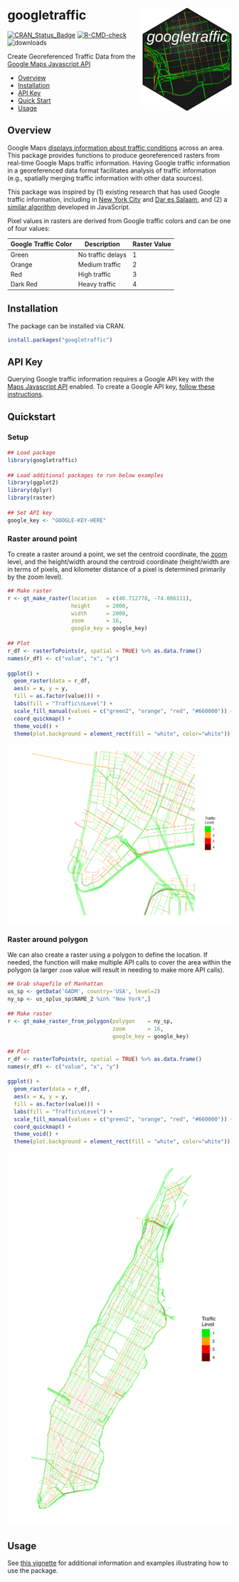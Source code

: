 # googletraffic  <img src="man/figures/hex.png" align="right" width="200" />

<!-- badges: start -->

[![CRAN_Status_Badge](http://www.r-pkg.org/badges/version/googletraffic)](http://cran.r-project.org/package=googletraffic)
[![R-CMD-check](https://github.com/dime-worldbank/googletraffic/actions/workflows/R-CMD-check.yaml/badge.svg)](https://github.com/dime-worldbank/googletraffic/actions/workflows/R-CMD-check.yaml)
![downloads](http://cranlogs.r-pkg.org/badges/grand-total/googletraffic)
<!-- badges: end -->
  
Create Georeferenced Traffic Data from the [Google Maps Javascript API](https://developers.google.com/maps/documentation/javascript/trafficlayer)

* [Overview](#overview)
* [Installation](#installation)
* [API Key](#apikey)
* [Quick Start](#quickstart)
* [Usage](#usage)

## Overview <a name="overview"></a>

Google Maps [displays information about traffic conditions](https://www.google.com/maps/@38.909083,-77.0249335,12.07z/data=!5m1!1e1) across an area. This package provides functions to produce georeferenced rasters from real-time Google Maps traffic information. Having Google traffic information in a georeferenced data format facilitates analysis of traffic information (e.g., spatially merging traffic information with other data sources). 

This package was inspired by (1) existing research that has used Google traffic information, including in [New York City](https://www.sciencedirect.com/science/article/pii/S0048969721034070) and [Dar es Salaam](https://openknowledge.worldbank.org/handle/10986/33445), and (2) a [similar algorithm](https://ieeexplore.ieee.org/abstract/document/8326831) developed in JavaScript.

<!--- The below image shows an example raster produced using the package showing [traffic within Washington, DC.](https://www.google.com/maps/@38.9098813,-77.0406205,15.01z/data=!5m1!1e1)

<p align="center">
<img src="man/figures/top_example.jpg" alt="Example" width="800"/>
</p>
--->

Pixel values in rasters are derived from Google traffic colors and can be one of four values:

| Google Traffic Color | Description | Raster Value |
| -------------------- | ----------- | ------------ |
| Green                | No traffic delays | 1      |
| Orange               | Medium traffic    | 2      |
| Red                  | High traffic    | 3      |
| Dark Red             | Heavy traffic     | 4      |

## Installation <a name="installation"></a>

The package can be installed via CRAN.

```r  
install.packages("googletraffic")
```

## API Key <a name="apikey"></a>

Querying Google traffic information requires a Google API key with the [Maps Javascript API](https://developers.google.com/maps/documentation/javascript/overview) enabled. To create a Google API key, [follow these instructions](https://developers.google.com/maps/get-started#create-project).

## Quickstart <a name="quickstart"></a>

### Setup <a name="setup"></a>
```r  
## Load package
library(googletraffic)

## Load additional packages to run below examples
library(ggplot2)
library(dplyr)
library(raster)

## Set API key
google_key <- "GOOGLE-KEY-HERE"
```

### Raster around point <a name="point"></a>
To create a raster around a point, we set the centroid coordinate, the [zoom](https://wiki.openstreetmap.org/wiki/Zoom_levels) level, and the height/width around the centroid coordinate (height/width are in terms of pixels, and kilometer distance of a pixel is determined primarily by the zoom level).

```r  
## Make raster
r <- gt_make_raster(location   = c(40.712778, -74.006111),
                    height     = 2000,
                    width      = 2000,
                    zoom       = 16,
                    google_key = google_key)

## Plot
r_df <- rasterToPoints(r, spatial = TRUE) %>% as.data.frame()
names(r_df) <- c("value", "x", "y")

ggplot() +
  geom_raster(data = r_df, 
  aes(x = x, y = y, 
  fill = as.factor(value))) +
  labs(fill = "Traffic\nLevel") +
  scale_fill_manual(values = c("green2", "orange", "red", "#660000")) +
  coord_quickmap() + 
  theme_void() +
  theme(plot.background = element_rect(fill = "white", color="white"))
```

<p align="center">
<img src="man/figures/nyc_small.jpg" alt="Example" width="800"/>
</p>

### Raster around polygon <a name="polygon"></a>
We can also create a raster using a polygon to define the location. If needed, the function will make multiple API calls to cover the area within the polygon (a larger `zoom` value will result in needing to make more API calls).

<!--By default, the function will use a height and width of 2000 (pixels) for each API call; if needed, the function will make multiple API calls to cover the area within the polygon. If the same number of API calls can be made using a smaller height and width, the function will use a smaller height and width. However, the height/width can also be manually specified using the `height` and `width` parameters. Larger height/width mean less API calls are needed, but traffic data will fail to render if too large of a height/width are set.-->

```r
## Grab shapefile of Manhattan
us_sp <- getData('GADM', country='USA', level=2)
ny_sp <- us_sp[us_sp$NAME_2 %in% "New York",]

## Make raster
r <- gt_make_raster_from_polygon(polygon    = ny_sp,
                                 zoom       = 16,
                                 google_key = google_key)

## Plot
r_df <- rasterToPoints(r, spatial = TRUE) %>% as.data.frame()
names(r_df) <- c("value", "x", "y")

ggplot() +
  geom_raster(data = r_df, 
  aes(x = x, y = y, 
  fill = as.factor(value))) +
  labs(fill = "Traffic\nLevel") +
  scale_fill_manual(values = c("green2", "orange", "red", "#660000")) +
  coord_quickmap() + 
  theme_void() +
  theme(plot.background = element_rect(fill = "white", color="white"))
```

<p align="center">
<img src="man/figures/nyc_large.jpg" alt="Example" width="800"/>
</p>

## Usage <a name="usage"></a>

See [this vignette](https://dime-worldbank.github.io/googletraffic/articles/googletraffic-vignette.html) for additional information and examples illustrating how to use the package.


